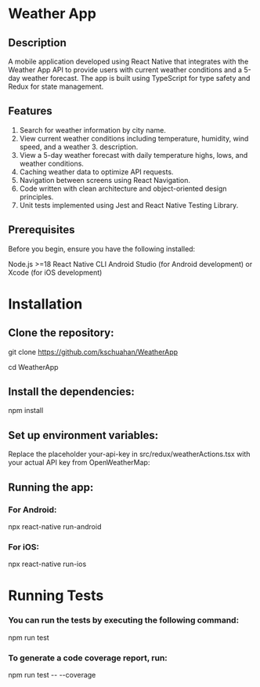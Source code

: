 # Weather App

## Description
A mobile application developed using React Native that integrates with the Weather App API to provide users with current weather conditions and a 5-day weather forecast. The app is built using TypeScript for type safety and Redux for state management.

## Features
1. Search for weather information by city name.
2. View current weather conditions including temperature, humidity, wind speed, and a weather 3. description.
3. View a 5-day weather forecast with daily temperature highs, lows, and weather conditions.
4. Caching weather data to optimize API requests.
5. Navigation between screens using React Navigation.
6. Code written with clean architecture and object-oriented design principles.
7. Unit tests implemented using Jest and React Native Testing Library.

## Prerequisites
Before you begin, ensure you have the following installed:

Node.js >=18
React Native CLI
Android Studio (for Android development) or Xcode (for iOS development)


# Installation

## Clone the repository:

git clone https://github.com/kschuahan/WeatherApp

cd WeatherApp

## Install the dependencies:

npm install

## Set up environment variables:

Replace the placeholder your-api-key in src/redux/weatherActions.tsx with your actual API key from OpenWeatherMap:

## Running the app:

### For Android:

npx react-native run-android

### For iOS:
npx react-native run-ios

# Running Tests

### You can run the tests by executing the following command:

npm run test

### To generate a code coverage report, run:

npm run test -- --coverage





